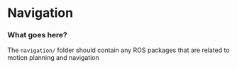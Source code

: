 # Navigation

### What goes here?
The `navigation/` folder should contain any ROS packages that are related to motion planning and navigation
